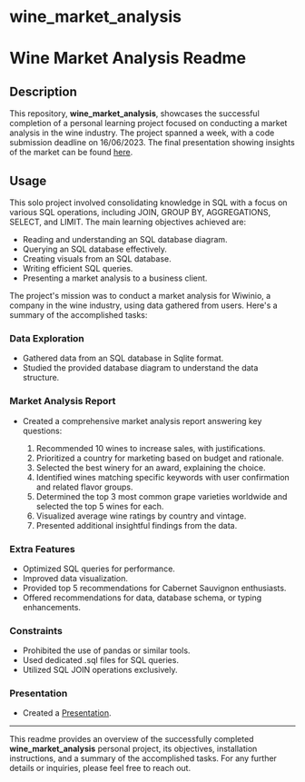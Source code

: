 # wine_market_analysis

# Wine Market Analysis Readme

## Description

This repository, **wine_market_analysis**, showcases the successful completion of a personal learning project focused on conducting a market analysis in the wine industry. The project spanned a week, with a code submission deadline on 16/06/2023. The final presentation showing insights of the market can be found [here](https://prezi.com/view/3ByTWOX3dML3SqkJCvNN/).

## Usage

This solo project involved consolidating knowledge in SQL with a focus on various SQL operations, including JOIN, GROUP BY, AGGREGATIONS, SELECT, and LIMIT. The main learning objectives achieved are:

- Reading and understanding an SQL database diagram.
- Querying an SQL database effectively.
- Creating visuals from an SQL database.
- Writing efficient SQL queries.
- Presenting a market analysis to a business client.

The project's mission was to conduct a market analysis for Wiwinio, a company in the wine industry, using data gathered from users. Here's a summary of the accomplished tasks:

### Data Exploration

- Gathered data from an SQL database in Sqlite format.
- Studied the provided database diagram to understand the data structure.

### Market Analysis Report

- Created a comprehensive market analysis report answering key questions:

  1. Recommended 10 wines to increase sales, with justifications.
  2. Prioritized a country for marketing based on budget and rationale.
  3. Selected the best winery for an award, explaining the choice.
  4. Identified wines matching specific keywords with user confirmation and related flavor groups.
  5. Determined the top 3 most common grape varieties worldwide and selected the top 5 wines for each.
  6. Visualized average wine ratings by country and vintage.
  7. Presented additional insightful findings from the data.

### Extra Features

- Optimized SQL queries for performance.
- Improved data visualization.
- Provided top 5 recommendations for Cabernet Sauvignon enthusiasts.
- Offered recommendations for data, database schema, or typing enhancements.

### Constraints

- Prohibited the use of pandas or similar tools.
- Used dedicated .sql files for SQL queries.
- Utilized SQL JOIN operations exclusively.

### Presentation

- Created a [Presentation](https://prezi.com/view/3ByTWOX3dML3SqkJCvNN/).

---

This readme provides an overview of the successfully completed **wine_market_analysis** personal project, its objectives, installation instructions, and a summary of the accomplished tasks. For any further details or inquiries, please feel free to reach out.
